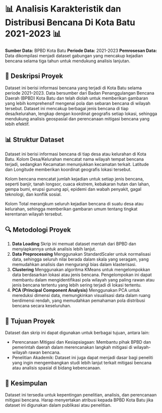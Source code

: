 # 📊 **Analisis Karakteristik dan Distribusi Bencana Di Kota Batu 2021-2023** 📊
**Sumber Data:** BPBD Kota Batu
**Periode Data:** 2021-2023
**Pemrosesan Data:** Data dikompilasi menjadi dataset gabungan yang mencakup kejadian bencana selama tiga tahun untuk mendukung analisis lanjutan.

## 📖 **Deskripsi Proyek**
Dataset ini berisi informasi bencana yang terjadi di Kota Batu selama periode 2021–2023. Data bersumber dari Badan Penanggulangan Bencana Daerah (BPBD) Kota Batu dan telah diolah untuk memberikan gambaran yang lebih komprehensif mengenai pola dan sebaran bencana di wilayah tersebut. Dataset ini mencakup berbagai jenis bencana di tiap desa/kelurahan, lengkap dengan koordinat geografis setiap lokasi, sehingga mendukung analisis geospasial dan perencanaan mitigasi bencana yang lebih efektif.

## 📊 **Struktur Dataset**
Dataset ini berisi informasi bencana di tiap desa atau kelurahan di Kota Batu. Kolom Desa/Kelurahan mencatat nama wilayah tempat bencana terjadi, sedangkan Kecamatan menunjukkan kecamatan terkait. Latitude dan Longitude memberikan koordinat geografis lokasi tersebut.

Kolom bencana mencatat jumlah kejadian untuk setiap jenis bencana, seperti banjir, tanah longsor, cuaca ekstrem, kebakaran hutan dan lahan, gempa bumi, erupsi gunung api, epidemi dan wabah penyakit, gagal teknologi, dan konflik sosial.

Kolom Total merangkum seluruh kejadian bencana di suatu desa atau kelurahan, sehingga memberikan gambaran umum tentang tingkat kerentanan wilayah tersebut.

## 🔍 **Metodologi Proyek**
1. **Data Loading**
Skrip ini memuat dataset mentah dari BPBD dan menyiapkannya untuk analisis lebih lanjut.
2. **Data Preprocessing**
Menggunakan StandardScaler untuk normalisasi data, sehingga seluruh nilai berada dalam skala yang seragam, yang memudahkan analisis dan mengurangi bias dalam klasterisasi.
3. **Clustering**
 Menggunakan algoritma KMeans untuk mengelompokkan data berdasarkan lokasi atau jenis bencana. Pengelompokan ini dapat membantu dalam mengidentifikasi pola wilayah yang paling rawan atau jenis bencana tertentu yang lebih sering terjadi di lokasi tertentu.
4. **PCA (Principal Component Analysis)**
Menggunakan PCA untuk mereduksi dimensi data, memungkinkan visualisasi data dalam ruang berdimensi rendah, yang memudahkan pemahaman pola distribusi bencana secara keseluruhan.

## 📝 **Tujuan Proyek**
Dataset dan skrip ini dapat digunakan untuk berbagai tujuan, antara lain:
- Perencanaan Mitigasi dan Kesiapsiagaan: Membantu pihak BPBD dan pemerintah daerah dalam merencanakan langkah mitigasi di wilayah-wilayah rawan bencana.
- Penelitian Akademik: Dataset ini juga dapat menjadi dasar bagi peneliti yang ingin mengembangkan studi lebih lanjut terkait mitigasi bencana atau analisis spasial di bidang kebencanaan.

## 📂 **Kesimpulan**
Dataset ini tersedia untuk kepentingan penelitian, analisis, dan perencanaan mitigasi bencana. Harap menyertakan atribusi kepada BPBD Kota Batu jika dataset ini digunakan dalam publikasi atau penelitian.
